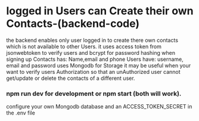 #  logged in Users can Create their own Contacts-(backend-code)
the backend enables  only user logged in to create there own contacts which is not available to other Users.
it uses access token from jsonwebtoken to verify users and bcrypt for password hashing when signing up
Contacts has: Name,email and phone
Users have: username, email and password
uses Mongodb for Storage
it may be useful when your want to verify users Authorization so that an unAuthorized user cannot get/update or delete the contacts of a different user.

### npm run dev for development or npm start (both will work).


configure your own Mongodb database and an ACCESS_TOKEN_SECRET in the .env file 
